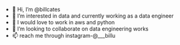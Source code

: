 - 👋 Hi, I’m @billcates
- 👀 I’m interested in data and currently working as a data engineer
- 🌱 I would love to work in aws and python
- 💞️ I’m looking to collaborate on data engineering works
- 📫 reach me through instagram-@___billu

<!---
billcates/billcates is a ✨ special ✨ repository because its `README.md` (this file) appears on your GitHub profile.
You can click the Preview link to take a look at your changes.
--->
